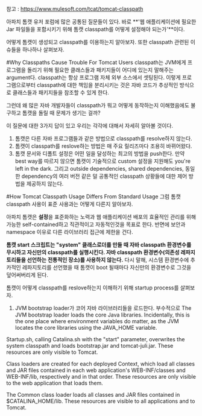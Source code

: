 참고 : https://www.mulesoft.com/tcat/tomcat-classpath

아파치 톰캣 유저 포럼에 많은 공통된 질문들이 있다. 바로 **'웹 애플리케이션에 필요한 Jar 파일들을 포함시키기 위해 톰캣 classpath를 어떻게 설정해야 되는가'**이다. 

어떻게 톰캣이 생성되고 classpath를 이용하는지 알아보자. 또한 classpath 관련된 이슈들을 하나하나 살펴보자. 

#Why Classpaths Cause Trouble For Tomcat Users
classpath는 JVM에게 프로그램을 돌리기 위해 필요한 클래스들과 패키지들이 어디에 있는지 말해주는 argument다. classpath는 항상 프로그램 자체 외부 소스에서 셋팅된다. 이렇게 프로그램으로부터 classpath에 대한 책임을 분리시키는 것은 자바 코드가 추상적인 방식으로 클래스들과 패키지들을 참조할 수 있게 한다. 

그런데 왜 많은 자바 개발자들이 classpath가 뭐고 어떻게 동작하는지 이해했음에도 불구하고 톰캣을 돌릴 때 문제가 생기는 걸까? 

이 질문에 대한 3가지 답이 있고 우리는 각각에 대해서 자세히 알아볼 것이다.

1. 톰캣은 다른 자바 프로그램들과 같은 방법으로 classpath를 resolve하지 않는다. 
2. 톰캣이 classpath를 reslove하는 방법은 매 주요 릴리즈마다 조용히 바뀌어왔다. 
3. 톰캣 문서와 디폴트 설정은 어떤 일을 달성하는 최고의 방법을 push한다. 만약 best way를 따르지 않으면 톰캣이 기술적으로 custom 설정을 지원해도 you're left in the dark. 그리고 outside dependencies, shared dependencies, 동일한 dependency의 여러 버전 같은 덜 공통적인 classpath 상황들에 대한 제어 방법을 제공하지 않는다.

#How Tomcat Classpath Usage Differs From Standard Usage
그럼 톰캣 classpath 사용이 표준 사용과는 어떻게 다른지 알아보자. 

아파치 톰캣은 **설정**을 표준화하는 노력과 웹 애플리케이션 배포의 효율적인 관리를 위해 가능한 self-contained하고 직관적이고 자동적인것을 목표로 한다. 반면에 보안과 namespace 이유로 다른 라이브러리 접근에 제한을 건다.

**톰캣 start 스크립트는 "system" 클래스로더를 만들 때 자바 classpath 환경변수를 무시하고 자신만의 classpath를 실행시킨다. 자바 classpath 환경변수(의존성 레파지토리들을 선언하는 전통적인 장소)를 사용하지 않는다.** 다시 말해, 시스템 환경변수에 추카적인 레파지토리를 선언했을 때 톰캣이 boot 될때마다 자신만의 환경변수로 그것을 덮어써버리게 된다. 

톰캣이 어떻게 classpath를 reslove하는지 이해하기 위해 startup process를 살펴보자. 
1. JVM bootstrap loader가 코어 자바 라이브러리들을 로드한다. 부수적으로 
The JVM bootstrap loader loads the core Java libraries. Incidentally, this is the one place where environment variables do matter, as the JVM locates the core libraries using the JAVA_HOME variable.

Startup.sh, calling Catalina.sh with the "start" parameter, overwrites the system classpath and loads bootstrap.jar and tomcat-juli.jar. These resources are only visible to Tomcat.

Class loaders are created for each deployed Context, which load all classes and JAR files contained in each web application's WEB-INF/classes and WEB-INF/lib, respectively and in that order. These resources are only visible to the web application that loads them.

The Common class loader loads all classes and JAR files contained in $CATALINA_HOME/lib. These resources are visible to all applications and to Tomcat. 